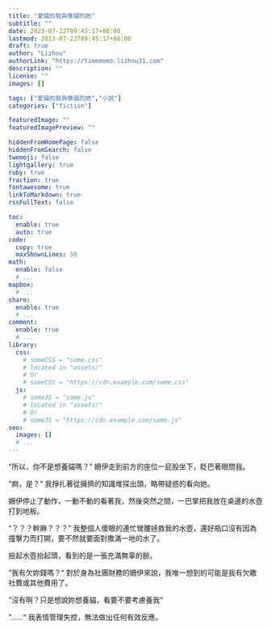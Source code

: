 ```yaml
---
title: "愛貓的我與像貓的她"
subtitle: ""
date: 2023-07-22T09:45:17+08:00
lastmod: 2023-07-22T09:45:17+08:00
draft: true
author: "Lizhou"
authorLink: "https://timememo.lizhou31.com"
description: ""
license: ""
images: []

tags: ["愛貓的我與像貓的她","小說"]
categories: ["fiction"]

featuredImage: ""
featuredImagePreview: ""

hiddenFromHomePage: false
hiddenFromSearch: false
twemoji: false
lightgallery: true
ruby: true
fraction: true
fontawesome: true
linkToMarkdown: true
rssFullText: false

toc:
  enable: true
  auto: true
code:
  copy: true
  maxShownLines: 50
math:
  enable: false
  # ...
mapbox:
  # ...
share:
  enable: true
  # ...
comment:
  enable: true
  # ...
library:
  css:
    # someCSS = "some.css"
    # located in "assets/"
    # Or
    # someCSS = "https://cdn.example.com/some.css"
  js:
    # someJS = "some.js"
    # located in "assets/"
    # Or
    # someJS = "https://cdn.example.com/some.js"
seo:
  images: []
  # ...
---
```


<!--more-->
“所以，你不是想養貓嗎？” 姍伊走到前方的座位一屁股坐下，眨巴著眼問我。

“痾，是？“ 我掙扎著從擁擠的知識堆探出頭，略帶疑惑的看向她。

姍伊停止了動作，一動不動的看著我，然後突然之間，一巴掌把我放在桌邊的水壺打到地板。

“？？？幹麻？？？” 我整個人傻眼的連忙彎腰拯救我的水壺，還好瓶口沒有因為撞擊力而打開，要不然就要面對撒滿一地的水了。

撿起水壺抬起頭，看到的是一張充滿無辜的臉。

”我有欠妳錢嗎？“ 對於身為社團財務的姍伊來說，我唯一想到的可能是我有欠繳社費或其他費用了。

”沒有啊？只是想說妳想養貓，看要不要考慮養我“

”......“ 我表情管理失控，無法做出任何有效反應。
